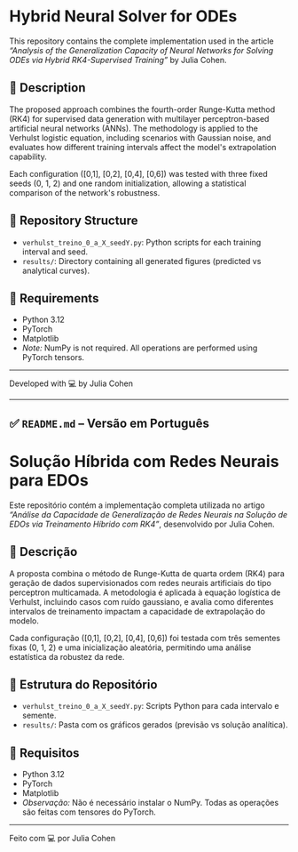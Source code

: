 # Hybrid Neural Solver for ODEs

This repository contains the complete implementation used in the article *“Analysis of the Generalization Capacity of Neural Networks for Solving ODEs via Hybrid RK4-Supervised Training”* by Julia Cohen.

## 📘 Description

The proposed approach combines the fourth-order Runge-Kutta method (RK4) for supervised data generation with multilayer perceptron-based artificial neural networks (ANNs). The methodology is applied to the Verhulst logistic equation, including scenarios with Gaussian noise, and evaluates how different training intervals affect the model's extrapolation capability.

Each configuration ([0,1], [0,2], [0,4], [0,6]) was tested with three fixed seeds (0, 1, 2) and one random initialization, allowing a statistical comparison of the network's robustness.

## 📁 Repository Structure

- `verhulst_treino_0_a_X_seedY.py`: Python scripts for each training interval and seed.
- `results/`: Directory containing all generated figures (predicted vs analytical curves).

## 🔧 Requirements

- Python 3.12  
- PyTorch  
- Matplotlib  
- *Note:* NumPy is not required. All operations are performed using PyTorch tensors.

---

Developed with 💻 by Julia Cohen



---

## ✅ `README.md` – Versão em Português

# Solução Híbrida com Redes Neurais para EDOs

Este repositório contém a implementação completa utilizada no artigo *“Análise da Capacidade de Generalização de Redes Neurais na Solução de EDOs via Treinamento Híbrido com RK4”*, desenvolvido por Julia Cohen.

## 📘 Descrição

A proposta combina o método de Runge-Kutta de quarta ordem (RK4) para geração de dados supervisionados com redes neurais artificiais do tipo perceptron multicamada. A metodologia é aplicada à equação logística de Verhulst, incluindo casos com ruído gaussiano, e avalia como diferentes intervalos de treinamento impactam a capacidade de extrapolação do modelo.

Cada configuração ([0,1], [0,2], [0,4], [0,6]) foi testada com três sementes fixas (0, 1, 2) e uma inicialização aleatória, permitindo uma análise estatística da robustez da rede.

## 📁 Estrutura do Repositório

- `verhulst_treino_0_a_X_seedY.py`: Scripts Python para cada intervalo e semente.
- `results/`: Pasta com os gráficos gerados (previsão vs solução analítica).

## 🔧 Requisitos

- Python 3.12  
- PyTorch  
- Matplotlib  
- *Observação:* Não é necessário instalar o NumPy. Todas as operações são feitas com tensores do PyTorch.

---

Feito com 💻 por Julia Cohen
